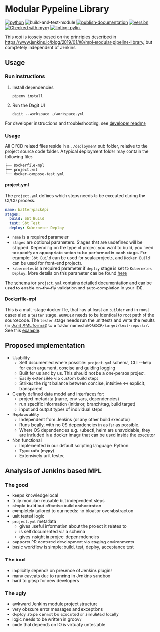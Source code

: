 # Modular Pypeline Library
[![python](https://img.shields.io/badge/Python-3.9-3776AB.svg?style=flat&logo=python&logoColor=white)](https://www.python.org)
![build-and-test-module](https://github.com/Vandebron/pympl/actions/workflows/build-package.yml/badge.svg?branch=main)
[![publish-documentation](https://github.com/Vandebron/mpyl/actions/workflows/docs.yml/badge.svg?branch=main)](https://vandebron.github.io/mpyl)
[![version](https://img.shields.io/github/v/tag/Vandebron/pympl.svg?color=blue&include_prereleases=&sort=semver)](https://pypi.org/project/mpyl/)
[![Checked with mypy](http://www.mypy-lang.org/static/mypy_badge.svg)](http://mypy-lang.org/)
[![linting: pylint](https://img.shields.io/badge/linting-pylint-yellowgreen)](https://github.com/PyCQA/pylint)

This tool is loosely based on the principles described in https://www.jenkins.io/blog/2019/01/08/mpl-modular-pipeline-library/
but completely independent of Jenkins

## Usage
### Run instructions

1. Install dependencies
    ```shell
    pipenv install
    ```
2. Run the Dagit UI
    ```shell
    dagit --workspace ./workspace.yml 
    ```

For developer instructions and troubleshooting, see [developer readme](./README-dev.md)

### Usage

All CI/CD related files reside in a `./deployment` sub folder, relative to the project source code folder.
A typical deployment folder may contain the following files
```shell
├── Dockerfile-mpl
├── project.yml
└── docker-compose-test.yml
```
#### project.yml
The `project.yml` defines which steps needs to be executed during the CI/CD process.
```yaml
name: batterypackApi
stages:
  build: Sbt Build
  test: Sbt Test
  deploy: Kubernetes Deploy
```
- `name` is a required parameter
- `stages` are optional parameters. Stages that are undefined will be skipped. Depending on the
  type of project you want to build, you need to specify an appropriate action to be performed in each stage.
  For example: `Sbt Build` can be used for scala projects, and `Docker Build` can be used for front-end projects.
- `kubernetes` is a required parameter if `deploy` stage is set to `Kubernetes Deploy`. More details on this parameter can be found [here](src/nl/vandebron/jenkins/projects/BuildProject.groovy)

The [schema](https://vandebron.github.io/mpyl/schema/project.schema.yml) for `project.yml` contains detailed documentation and
can be used to enable on-the-fly validation and auto-completion in your IDE. 

#### Dockerfile-mpl
This is a multi-stage docker file, that has at least an `builder` and in most cases also
a `tester` stage.
`WORKDIR` needs to be identical to root path of the sourcecode.
The `tester` stage needs run the unittests and write the results (in [Junit XML format](https://llg.cubic.org/docs/junit/))
to a folder named `$WORKDIR/target/test-reports/`.
See this [example](test/docker/deployment/Dockerfile-mpl).


## Proposed implementation

- Usability
  - Self documented where possible: `project.yml` schema, CLI --help for each argument, concise and guiding logging
  - Built for us and by us. This should not be a one-person project.
  - Easily extensible via custom build steps
  - Strikes the right balance between concise, intuitive <-> explicit, transparent
- Clearly defined data model and interfaces for:
  - project metadata (name, env vars, dependencies)
  - run specific information (initiator, branch/tag, build target)
  - input and output types of individual steps
- Replaceablity
  - Independent from Jenkins (or any other build executor) 
  - Runs locally, with no OS dependencies in as far as possible.
  - Where OS dependencies e.g. kubectl, helm are unavoidable, they are included in a docker image that can be used inside the executor
- Non functional
  - Implemented in our default scripting language: Python
  - Type safe (mypy)
  - Extensively unit tested

## Analysis of Jenkins based MPL

### The good

- keeps knowledge local
- truly modular: reusable but independent steps
- simple build but effective build orchestration
- completely tailored to our needs: no bloat or overabstraction
- unit tested logic
- `project.yml` metadata
  - gives useful information about the project it relates to
  - is self documented via a schema
  - gives insight in project depenendencies
- supports PR centered development via staging environments
- basic workflow is simple: build, test, deploy, acceptance test

### The bad

- implicitly depends on presence of Jenkins plugins
- many caveats due to running in Jenkins sandbox
- hard to grasp for new developers

### The ugly

- awkward Jenkins module project structure
- very obscure error messages and exceptions
- deploy steps cannot be executed or simulated locally
- logic needs to be written in groovy
- code that depends on IO is virtually untestable
